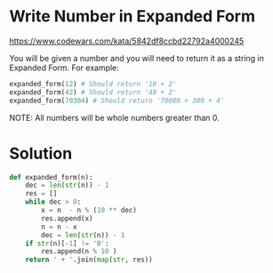 # Write Number in Expanded Form

https://www.codewars.com/kata/5842df8ccbd22792a4000245

You will be given a number and you will need to return it as a string in Expanded Form. For example:

```python
expanded_form(12) # Should return '10 + 2'
expanded_form(42) # Should return '40 + 2'
expanded_form(70304) # Should return '70000 + 300 + 4'
```

NOTE: All numbers will be whole numbers greater than 0.

# Solution

```python
def expanded_form(n):
    dec = len(str(n)) - 1
    res = []
    while dec > 0:
        x = n  - n % (10 ** dec)
        res.append(x)
        n = n - x
        dec = len(str(n)) - 1
    if str(n)[-1] != '0':
        res.append(n % 10 )
    return ' + '.join(map(str, res))
```